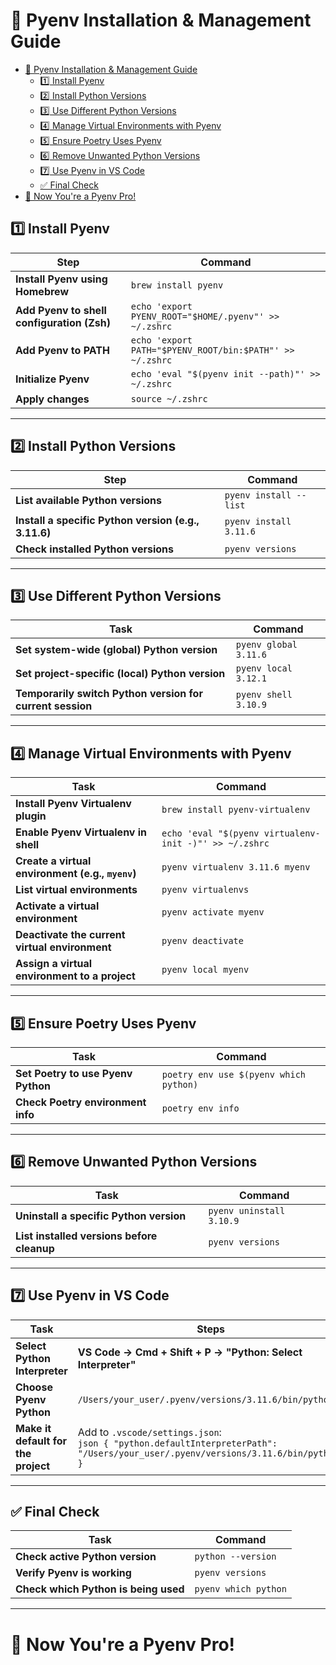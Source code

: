 # 📌 Pyenv Installation & Management Guide

- [📌 Pyenv Installation \& Management Guide](#-pyenv-installation--management-guide)
  - [1️⃣ Install Pyenv](#1️⃣-install-pyenv)
  - [2️⃣ Install Python Versions](#2️⃣-install-python-versions)
  - [3️⃣ Use Different Python Versions](#3️⃣-use-different-python-versions)
  - [4️⃣ Manage Virtual Environments with Pyenv](#4️⃣-manage-virtual-environments-with-pyenv)
  - [5️⃣ Ensure Poetry Uses Pyenv](#5️⃣-ensure-poetry-uses-pyenv)
  - [6️⃣ Remove Unwanted Python Versions](#6️⃣-remove-unwanted-python-versions)
  - [7️⃣ Use Pyenv in VS Code](#7️⃣-use-pyenv-in-vs-code)
  - [✅ Final Check](#-final-check)
- [🚀 Now You're a Pyenv Pro!](#-now-youre-a-pyenv-pro)


## 1️⃣ Install Pyenv

| Step | Command |
|------|---------|
| **Install Pyenv using Homebrew** | `brew install pyenv` |
| **Add Pyenv to shell configuration (Zsh)** | `echo 'export PYENV_ROOT="$HOME/.pyenv"' >> ~/.zshrc` |
| **Add Pyenv to PATH** | `echo 'export PATH="$PYENV_ROOT/bin:$PATH"' >> ~/.zshrc` |
| **Initialize Pyenv** | `echo 'eval "$(pyenv init --path)"' >> ~/.zshrc` |
| **Apply changes** | `source ~/.zshrc` |

---

## 2️⃣ Install Python Versions

| Step | Command |
|------|---------|
| **List available Python versions** | `pyenv install --list` |
| **Install a specific Python version (e.g., 3.11.6)** | `pyenv install 3.11.6` |
| **Check installed Python versions** | `pyenv versions` |

---

## 3️⃣ Use Different Python Versions

| Task | Command |
|------|---------|
| **Set system-wide (global) Python version** | `pyenv global 3.11.6` |
| **Set project-specific (local) Python version** | `pyenv local 3.12.1` |
| **Temporarily switch Python version for current session** | `pyenv shell 3.10.9` |

---

## 4️⃣ Manage Virtual Environments with Pyenv

| Task | Command |
|------|---------|
| **Install Pyenv Virtualenv plugin** | `brew install pyenv-virtualenv` |
| **Enable Pyenv Virtualenv in shell** | `echo 'eval "$(pyenv virtualenv-init -)"' >> ~/.zshrc` |
| **Create a virtual environment (e.g., `myenv`)** | `pyenv virtualenv 3.11.6 myenv` |
| **List virtual environments** | `pyenv virtualenvs` |
| **Activate a virtual environment** | `pyenv activate myenv` |
| **Deactivate the current virtual environment** | `pyenv deactivate` |
| **Assign a virtual environment to a project** | `pyenv local myenv` |

---

## 5️⃣ Ensure Poetry Uses Pyenv

| Task | Command |
|------|---------|
| **Set Poetry to use Pyenv Python** | `poetry env use $(pyenv which python)` |
| **Check Poetry environment info** | `poetry env info` |

---

## 6️⃣ Remove Unwanted Python Versions

| Task | Command |
|------|---------|
| **Uninstall a specific Python version** | `pyenv uninstall 3.10.9` |
| **List installed versions before cleanup** | `pyenv versions` |

---

## 7️⃣ Use Pyenv in VS Code

| Task | Steps |
|------|--------|
| **Select Python Interpreter** | **VS Code → Cmd + Shift + P → "Python: Select Interpreter"** |
| **Choose Pyenv Python** | `/Users/your_user/.pyenv/versions/3.11.6/bin/python` |
| **Make it default for the project** | Add to `.vscode/settings.json`: <br> ```json { "python.defaultInterpreterPath": "/Users/your_user/.pyenv/versions/3.11.6/bin/python" } ``` |

---

## ✅ Final Check

| Task | Command |
|------|---------|
| **Check active Python version** | `python --version` |
| **Verify Pyenv is working** | `pyenv versions` |
| **Check which Python is being used** | `pyenv which python` |

---

# 🚀 Now You're a Pyenv Pro!